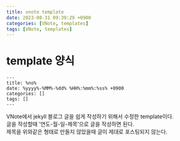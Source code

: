 ```yaml
---
title: vnote template
date: 2023-08-31 09:39:29 +0900
categories: [VNote, templates]
tags: [VNote, templates]     
---
```


# template 양식
```
---
title: %no%
date: %yyyy%-%MM%-%dd% %HH%:%mm%:%ss% +0900
categories: []
tags: []     
---
```

VNote에서 jekyll 블로그 글을 쉽게 작성하기 위해서 수정한 template이다.  
글을 작성할때 '연도-월-일-제목'으로 글을 작성하면 된다.  
제목을 위와같은 형태로 만들지 않았을때 글이 제대로 포스팅되지 않는다.  
